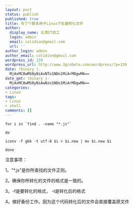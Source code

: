 ```yaml
---
layout: post
status: publish
published: true
title: 写了个脚本用于Linux下批量转化文件
author:
  display_name: 北漂IT民工
  login: admin
  email: calidion@gmail.com
  url: ''
author_login: admin
author_email: calidion@gmail.com
wordpress_id: 159
wordpress_url: http://www.3gcnbeta.com/wordpress/?p=159
date: !binary |-
  MjAxMC0wMS0yNiAxNTo1NDo1MiArMDgwMA==
date_gmt: !binary |-
  MjAxMC0wMS0yNiAwNzo1NDo1MiArMDgwMA==
categories:
- Linux
tags:
- Linux
- shell
comments: []
---
```


```shell
for i in `find . -name "*.js"`

do

iconv -f gbk -t utf-8 $i > $i.new | mv $i.new $i

done
```

注意事项：

1。"*.js"是你所查找的文件正则。

2。确保你所转化的文件的格式是一致的。

3。-f是要转化的格式， -t是转化后的格式

4。做好备份工作。因为这个代码转化后的文件会直接覆盖原文件
